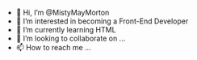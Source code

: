 - 👋 Hi, I’m @MistyMayMorton
- 👀 I’m interested in becoming a Front-End Developer
- 🌱 I’m currently learning  HTML
- 💞️ I’m looking to collaborate on ...
- 📫 How to reach me ...

<!---
MistyMayMorton/MistyMayMorton is a ✨ special ✨ repository because its `README.md` (this file) appears on your GitHub profile.
You can click the Preview link to take a look at your changes.
--->

